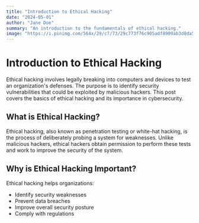 ```yaml
---
title: "Introduction to Ethical Hacking"
date: "2024-05-01"
author: "Jane Doe"
summary: "An introduction to the fundamentals of ethical hacking."
image: "https://i.pinimg.com/564x/29/c7/73/29c773f76c905adf8909ab3d8da5a93a.jpg"
---
```


# Introduction to Ethical Hacking

Ethical hacking involves legally breaking into computers and devices to test an organization's defenses. The purpose is to identify security vulnerabilities that could be exploited by malicious hackers. This post covers the basics of ethical hacking and its importance in cybersecurity.

## What is Ethical Hacking?

Ethical hacking, also known as penetration testing or white-hat hacking, is the process of deliberately probing a system for weaknesses. Unlike malicious hackers, ethical hackers obtain permission to perform these tests and work to improve the security of the system.

## Why is Ethical Hacking Important?

Ethical hacking helps organizations:

- Identify security weaknesses
- Prevent data breaches
- Improve overall security posture
- Comply with regulations

